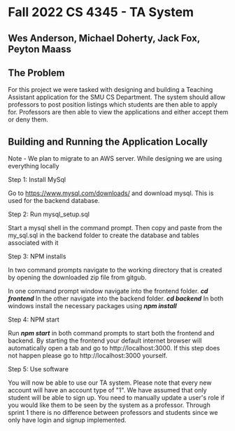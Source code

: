 # Fall 2022 CS 4345 - TA System
## Wes Anderson, Michael Doherty, Jack Fox, Peyton Maass


## The Problem
For this project we were tasked with designing and building a Teaching Assistant application for the SMU CS Department. The system should allow professors to post position listings which students are then able to apply for. Professors are then able to view the applications and either accept them or deny them.


## Building and Running the Application Locally

Note - We plan to migrate to an AWS server. While designing we are using everything locally

Step 1: Install MySql

Go to https://www.mysql.com/downloads/ and download mysql. This is used for the backend database.

Step 2: Run mysql_setup.sql

Start a mysql shell in the command prompt. Then copy and paste from the my_sql.sql in the backend folder to create the database and tables associated with it

Step 3: NPM installs

In two command prompts navigate to the working directory that is created by opening the downloaded zip file from gitgub.

In one command prompt window navigate into the frontend folder. ***cd frontend***
In the other navigate into the backend folder. ***cd backend***
In both windows install the necessary packages using ***npm install***

Step 4: NPM start

Run ***npm start*** in both command prompts to start both the frontend and backend. By starting the frontend your default internet browser will automatically open a tab and go to http://localhost:3000. If this step does not happen please go to http://localhost:3000 yourself.

Step 5: Use software

You will now be able to use our TA system. Please note that every new account will have an account type of "1". We have assumed that only student will be able to sign up. You need to manually update a user's role if you would like them to be seen by the system as a professor. Through sprint 1 there is no difference between professors and students since we only have login and signup implemented.
